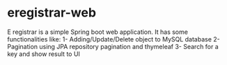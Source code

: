 # eregistrar-web
E registrar is a simple Spring boot web application.
It has some functionalities like:
1- Adding/Update/Delete object to MySQL database
2- Pagination using JPA repository pagination and thymeleaf
3- Search for a key and show result to UI
